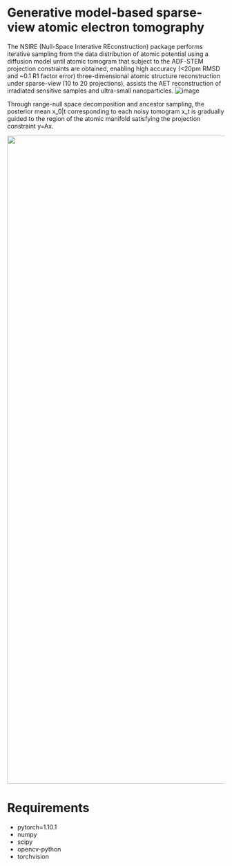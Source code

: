 # Generative model-based sparse-view atomic electron tomography
The NSIRE (Null-Space Interative REconstruction) package performs iterative sampling from the data distribution of atomic potential using a diffusion model until atomic tomogram that subject to the ADF-STEM projection constraints are obtained, enabling high accuracy (<20pm RMSD and ~0.1 R1 factor error) three-dimensional atomic structure reconstruction under sparse-view (10 to 20 projections), assists the AET reconstruction of irradiated sensitive samples and ultra-small nanoparticles.
![image](https://github.com/LIHAN8099/Sparse-view-AET/blob/main/NSIRE_01.png)

Through range-null space decomposition and ancestor sampling, the posterior mean x_0|t corresponding to each noisy tomogram x_t is gradually guided to the region of the atomic manifold satisfying the projection constraint y=Ax.

<p align="center">
  <img src=https://github.com/LIHAN8099/Sparse-view-AET/blob/main/rec.gif width="1500"/>
</p>



# Requirements
- pytorch=1.10.1
- numpy
- scipy
- opencv-python
- torchvision
